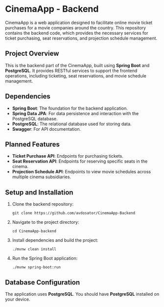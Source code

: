 # CinemaApp - Backend

CinemaApp is a web application designed to facilitate online movie ticket purchases for a movie companies around the country. This repository contains the backend code, which provides the necessary services for ticket purchasing, seat reservations, and projection schedule management.

## Project Overview

This is the backend part of the CinemaApp, built using **Spring Boot** and **PostgreSQL**. It provides RESTful services to support the frontend operations, including ticketing, seat reservations, and movie schedule management.

## Dependencies

- **Spring Boot**: The foundation for the backend application.
- **Spring Data JPA**: For data persistence and interaction with the PostgreSQL database.
- **PostgreSQL**: The relational database used for storing data.
- **Swagger**: For API documentation.

## Planned Features

- **Ticket Purchase API**: Endpoints for purchasing tickets.
- **Seat Reservation API**: Endpoints for reserving specific seats in the cinema.
- **Projection Schedule API**: Endpoints to view movie schedules across multiple cinema subsidiaries.

## Setup and Installation

1. Clone the backend repository:
   ```
   git clone https://github.com/avdosator/CinemaApp-Backend
   ```

2. Navigate to the project directory:
   ```
   cd CinemaApp-backend
   ```

3. Install dependencies and build the project:
   ```
   ./mvnw clean install
   ```

4. Run the Spring Boot application:
   ```
   ./mvnw spring-boot:run
   ```

   
## Database Configuration

The application uses **PostgreSQL**. You should have **PostgreSQL** installed on your device.
